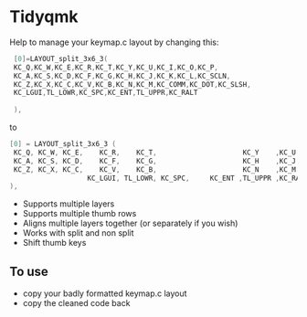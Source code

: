 # Tidyqmk

Help to manage your keymap.c layout by changing this:

``` c
 [0]=LAYOUT_split_3x6_3(
 KC_Q,KC_W,KC_E,KC_R,KC_T,KC_Y,KC_U,KC_I,KC_O,KC_P,
 KC_A,KC_S,KC_D,KC_F,KC_G,KC_H,KC_J,KC_K,KC_L,KC_SCLN,
 KC_Z,KC_X,KC_C,KC_V,KC_B,KC_N,KC_M,KC_COMM,KC_DOT,KC_SLSH,
 KC_LGUI,TL_LOWR,KC_SPC,KC_ENT,TL_UPPR,KC_RALT
 
 ),
```

to 

``` c
[0] = LAYOUT_split_3x6_3 (
 KC_Q, KC_W, KC_E,    KC_R,    KC_T,                     KC_Y    ,KC_U    ,KC_I    ,KC_O   ,KC_P    ,
 KC_A, KC_S, KC_D,    KC_F,    KC_G,                     KC_H    ,KC_J    ,KC_K    ,KC_L   ,KC_SCLN ,
 KC_Z, KC_X, KC_C,    KC_V,    KC_B,                     KC_N    ,KC_M    ,KC_COMM ,KC_DOT ,KC_SLSH ,
                   KC_LGUI, TL_LOWR, KC_SPC,     KC_ENT ,TL_UPPR ,KC_RALT                           
),

```

- Supports multiple layers
- Supports multiple thumb rows
- Aligns multiple layers together (or separately if you wish)
- Works with split and non split
- Shift thumb keys


## To use
- copy your badly formatted keymap.c layout
- copy the cleaned code back
